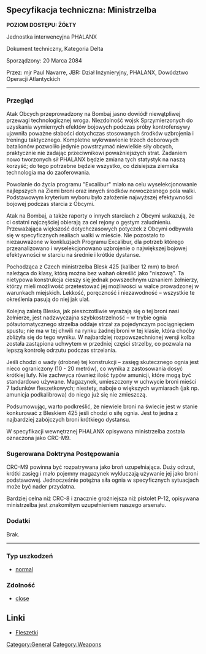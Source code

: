 ## Specyfikacja techniczna: Ministrzelba

**POZIOM DOSTĘPU: ŻÓŁTY**

Jednostka interwencyjna PHALANX

Dokument techniczny, Kategoria Delta

Sporządzony: 20 Marca 2084

Przez: mjr Paul Navarre, JBR: Dział Inżynieryjny, PHALANX, Dowództwo
Operacji Atlantyckich

------------------------------------------------------------------------

### Przegląd

Atak Obcych przeprowadzony na Bombaj jasno dowiódł niewątpliwej przewagi
technologicznej wroga. Niezdolność wojsk Sprzymierzonych do uzyskania
wymiernych efektów bojowych podczas próby kontrofensywy ujawniła poważne
słabości dotychczas stosowanych środków uzbrojenia i treningu
taktycznego. Kompletne wykrwawienie trzech doborowych batalionów
pozwoliło jedynie powstrzymać niewielkie siły obcych, praktycznie nie
zadając przeciwnikowi poważniejszych strat. Zadaniem nowo tworzonych sił
PHALANX będzie zmiana tych statystyk na naszą korzyść; do tego potrzebne
będzie wszystko, co dzisiejsza ziemska technologia ma do zaoferowania.

Powołanie do życia programu "Excalibur" miało na celu wyselekcjonowanie
najlepszych na Ziemi broni oraz innych środków nowoczesnego pola walki.
Podstawowym kryterium wyboru było założenie najwyższej efektywności
bojowej podczas starcia z Obcymi.

Atak na Bombaj, a także raporty o innych starciach z Obcymi wskazują, że
ci ostatni najczęściej obierają za cel rejony o gęstym zaludnieniu.
Przeważająca większość dotychczasowych potyczek z Obcymi odbywała się w
specyficznych realiach walki w mieście. Nie pozostało to niezauważone w
konkluzjach Programu Excalibur, dla potrzeb którego przeanalizowano i
wyselekcjonowano uzbrojenie o największej bojowej efektywności w starciu
na średnie i krótkie dystanse.

Pochodząca z Czech ministrzelba Blesk 425 (kaliber 12 mm) to broń
należąca do klasy, którą można bez wahań określić jako "niszową". Ta
nietypowa konstrukcja cieszy się jednak powszechnym uznaniem żołnierzy,
którzy mieli możliwość przetestować jej możliwości w walce prowadzonej w
warunkach miejskich. Lekkość, poręczność i niezawodność – wszystkie te
określenia pasują do niej jak ulał.

Kolejną zaletą Bleska, jak pieszczotliwie wyrażają się o tej broni nasi
żołnierze, jest nadzwyczajna szybkostrzelność – w trybie ognia
półautomatycznego strzelba oddaje strzał za pojedynczym pociągnięciem
spustu; nie ma w tej chwili na rynku żadnej broni w tej klasie, która
choćby zbliżyła się do tego wyniku. W najbardziej rozpowszechnionej
wersji kolba została zastąpiona uchwytem w przedniej części strzelby, co
pozwala na lepszą kontrolę odrzutu podczas strzelania.

Jeśli chodzi o wady (drobne) tej konstrukcji – zasięg skutecznego ognia
jest nieco ograniczony (10 - 20 metrów), co wynika z zastosowania dosyć
krótkiej lufy. Nie zachwyca również ilość typów amunicji, które mogą być
standardowo używane. Magazynek, umieszczony w uchwycie broni mieści 7
ładunków fleszetkowych; niestety, naboje o większych wymiarach (jak np.
amunicja podkalibrowa) do niego już się nie zmieszczą.

Podsumowując, warto podkreślić, że niewiele broni na świecie jest w
stanie konkurować z Bleskiem 425 jeśli chodzi o siłę ognia. Jest to
jedna z najbardziej zabójczych broni krótkiego dystansu.

W specyfikacji wewnętrznej PHALANX opisywana ministrzelba została
oznaczona jako CRC-M9.

### Sugerowana Doktryna Postępowania

CRC-M9 powinna być rozpatrywana jako broń uzupełniająca. Duży odrzut,
krótki zasięg i mało pojemny magazynek wykluczają używanie jej jako
broni podstawowej. Jednocześnie potężna siła ognia w specyficznych
sytuacjach może być nader przydatna.

Bardziej celna niż CRC-8 i znacznie groźniejsza niż pistolet P-12,
opisywana ministrzelba jest znakomitym uzupełnieniem naszego arsenału.

### Dodatki

Brak.

------------------------------------------------------------------------

### Typ uszkodzeń

- [normal](Damage/normal "wikilink")

### Zdolność

- [close](Skills/close "wikilink")

## Linki

- [Fleszetki](Ekwipunek/Amunicja/Fleszetki "wikilink")

[Category:General](Category:General "wikilink")
[Category:Weapons](Category:Weapons "wikilink")